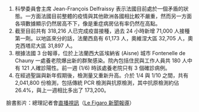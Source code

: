 1. 科學委員會主席 Jean-François Delfraissy 表示法國目前處於一個矛盾的狀態。一方面法國目前整體的疫情與其他歐洲各國相比較不嚴重，然而另一方面各項數據顯示仍然居高不下，像是重症病房佔有率仍然在高點。
1. 截至目前共有 318,216 人已完成疫苗接種，過去 24 小時新增 71,000 人接種第一劑。以地區來分的話，法蘭西島有 61,173 人，奧維涅大區 32,705 人，奧克西塔尼大區 31,897 人。
1. 根據法國 3 台報導，位於上法蘭西大區埃納省 \(Aisne\) 城市 Fontenelle de Chauny 一處養老院爆出新的群聚感染。院內包括住民與工作人員共 180 人中有 121 人確診陽性。前一週 \(1/6\) 時該處養老院只有 3 個確診病例。
1. 在經過聖誕與新年假期後，檢測量又重新升高。介於 1/4 與 1/10 之間，共有 2,041,800 份檢測，包括傳統 PCR 檢測與抗原檢測，其中抗原檢測約佔 26.4%，與上一週相比多出了 173,200。

臉書影片：總理記者會[直播視訊](https://www.facebook.com/groups/279746385504501/permalink/2353620261450426/)（[Le Figaro 新聞報導](https://tinyurl.com/ydjf8us3)）